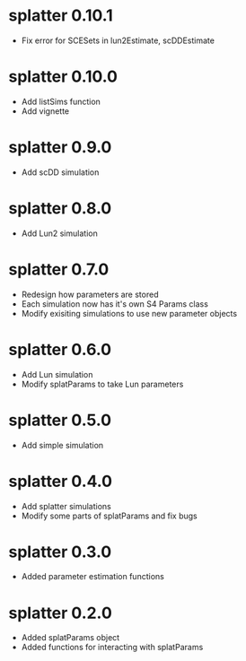 # splatter 0.10.1

* Fix error for SCESets in lun2Estimate, scDDEstimate

# splatter 0.10.0

* Add listSims function
* Add vignette

# splatter 0.9.0

* Add scDD simulation

# splatter 0.8.0

* Add Lun2 simulation

# splatter 0.7.0

* Redesign how parameters are stored
* Each simulation now has it's own S4 Params class
* Modify exisiting simulations to use new parameter objects

# splatter 0.6.0

* Add Lun simulation
* Modify splatParams to take Lun parameters

# splatter 0.5.0

* Add simple simulation

# splatter 0.4.0

* Add splatter simulations
* Modify some parts of splatParams and fix bugs

# splatter 0.3.0

* Added parameter estimation functions

# splatter 0.2.0

* Added splatParams object
* Added functions for interacting with splatParams
